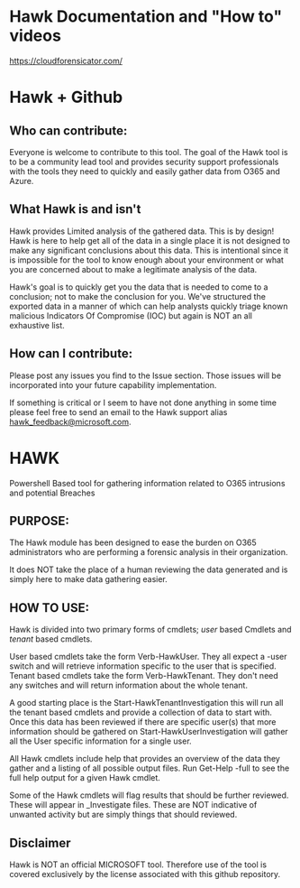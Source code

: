 ﻿# Hawk Documentation and "How to" videos
https://cloudforensicator.com/
# Hawk + Github

## Who can contribute:
Everyone is welcome to contribute to this tool.  The goal of the Hawk tool is to be a community lead tool and provides
security support professionals with the tools they need to quickly and easily gather data from O365 and Azure.

## What Hawk is and isn't
Hawk provides Limited analysis of the gathered data.  This is by design!
Hawk is here to help get all of the data in a single place it is not designed to make any significant
conclusions about this data. This is intentional since it is impossible for the tool to know enough about
your environment or what you are concerned about to make a legitimate analysis of the data.

Hawk's goal is to quickly get you the data that is needed to come to a conclusion; not to make the conclusion for you.
We've structured the exported data in a manner of which can help analysts quickly triage known malicious Indicators Of Compromise (IOC) but again
is NOT an all exhaustive list.
## How can I contribute:
Please post any issues you find to the Issue section. Those issues will be incorporated into your future capability implementation.

If something is critical or I seem to have not done anything in some time please feel free to send an email to the
Hawk support alias hawk_feedback@microsoft.com.

# HAWK
Powershell Based tool for gathering information related to O365 intrusions and potential Breaches

## PURPOSE:
The Hawk module has been designed to ease the burden on O365 administrators who are performing
a forensic analysis in their organization.

It does NOT take the place of a human reviewing the data generated and is simply here to make
data gathering easier.

## HOW TO USE:
Hawk is divided into two primary forms of cmdlets; *user* based Cmdlets and *tenant* based cmdlets.

User based cmdlets take the form Verb-HawkUser<action>.  They all expect a -user switch and
will retrieve information specific to the user that is specified.  Tenant based cmdlets take
the form Verb-HawkTenant<Action>.  They don't need any switches and will return information
about the whole tenant.

A good starting place is the Start-HawkTenantInvestigation this will run all the tenant based
cmdlets and provide a collection of data to start with.  Once this data has been reviewed
if there are specific user(s) that more information should be gathered on
Start-HawkUserInvestigation will gather all the User specific information for a single user.

All Hawk cmdlets include help that provides an overview of the data they gather and a listing
of all possible output files.  Run Get-Help <cmdlet> -full to see the full help output for a
given Hawk cmdlet.

Some of the Hawk cmdlets will flag results that should be further reviewed.  These will appear
in _Investigate files.  These are NOT indicative of unwanted activity but are simply things
that should reviewed.

## Disclaimer
Hawk is NOT an official MICROSOFT tool.  Therefore use of the tool is covered exclusively by the license associated with this github repository.